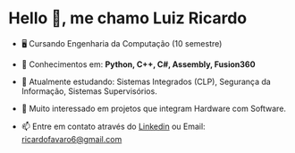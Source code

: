 <h1 align="left">Hello 👋, me chamo Luiz Ricardo</h1>

- 🖥️ Cursando Engenharia da Computação (10 semestre) 
- 📖 Conhecimentos em: **Python, C++, C#, Assembly, Fusion360**
- 🌱 Atualmente estudando: Sistemas Integrados (CLP), Segurança da Informação, Sistemas Supervisórios.
- 👀 Muito interessado em projetos que integram Hardware com Software. 
  

- 📫 Entre em contato através do [Linkedin](https://www.linkedin.com/in/ri-favaro/) ou Email: ricardofavaro6@gmail.com

<!---
ri-favaro/ri-favaro is a ✨ special ✨ repository because its `README.md` (this file) appears on your GitHub profile.
You can click the Preview link to take a look at your changes.
--->
